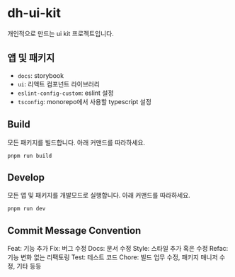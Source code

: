 # dh-ui-kit
개인적으로 만드는 ui kit 프로젝트입니다.

## 앱 및 패키지
- `docs`: storybook
- `ui`: 리액트 컴포넌트 라이브러리
- `eslint-config-custom`: eslint 설정
- `tsconfig`: monorepo에서 사용할 typescript 설정

## Build

모든 패키지를 빌드합니다.
아래 커맨드를 따라하세요.
```
pnpm run build
```

## Develop

모든 앱 및 패키지를 개발모드로 실행합니다.
아래 커맨드를 따라하세요.
```
pnpm run dev
```

## Commit Message Convention

Feat: 기능 추가
Fix: 버그 수정
Docs: 문서 수정
Style: 스타일 추가 혹은 수정
Refac: 기능 변화 없는 리팩토링
Test: 테스트 코드
Chore: 빌드 업무 수정, 패키지 매니저 수정, 기타 등등
